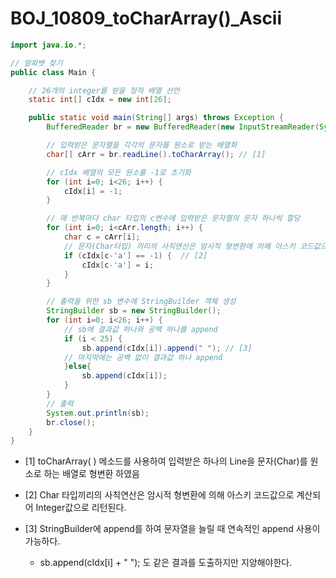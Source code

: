 # BOJ_10809_toCharArray()_Ascii

```java
import java.io.*;

// 알파벳 찾기
public class Main {

    // 26개의 integer를 받을 정적 배열 선언
    static int[] cIdx = new int[26];

    public static void main(String[] args) throws Exception {
        BufferedReader br = new BufferedReader(new InputStreamReader(System.in));

        // 입력받은 문자열을 각각의 문자를 원소로 받는 배열화
        char[] cArr = br.readLine().toCharArray(); // [1]

        // cIdx 배열의 모든 원소를 -1로 초기화
        for (int i=0; i<26; i++) {
            cIdx[i] = -1;
        }

        // 매 반복마다 char 타입의 c변수에 입력받은 문자열의 문자 하나씩 할당
        for (int i=0; i<cArr.length; i++) {
            char c = cArr[i];
            // 문자(Char타입) 끼리의 사칙연산은 암시적 형변환에 의해 아스키 코드값으로 계산됨
            if (cIdx[c-'a'] == -1) {  // [2]
                cIdx[c-'a'] = i;
            }
        }

        // 출력을 위한 sb 변수에 StringBuilder 객체 생성
        StringBuilder sb = new StringBuilder();
        for (int i=0; i<26; i++) {
            // sb에 결과값 하나와 공백 하나를 append
            if (i < 25) {
                sb.append(cIdx[i]).append(" "); // [3]
            // 마지막에는 공백 없이 결과값 하나 append
            }else{
                sb.append(cIdx[i]);
            }
        }
        // 출력
        System.out.println(sb);
        br.close();
    }
}


```

- [1] toCharArray( ) 메소드를 사용하여 입력받은 하나의 Line을 문자(Char)를 원소로 하는 배열로 형변환 하였음

- [2] Char 타입끼리의 사칙연산은 암시적 형변환에 의해 아스키 코드값으로 계산되어 Integer값으로 리턴된다.

- [3] StringBuilder에 append를 하여 문자열을 늘릴 때 연속적인 append 사용이 가능하다.
  
  - sb.append(cIdx[i] + " "); 도 같은 결과를 도출하지만 지양해야한다.


